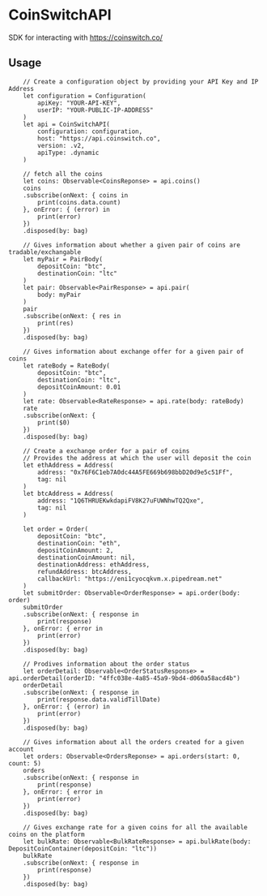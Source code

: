 # CoinSwitchAPI

SDK for interacting with https://coinswitch.co/

## Usage 

        // Create a configuration object by providing your API Key and IP Address
        let configuration = Configuration(
            apiKey: "YOUR-API-KEY",
            userIP: "YOUR-PUBLIC-IP-ADDRESS"
        )
        let api = CoinSwitchAPI(
            configuration: configuration,
            host: "https://api.coinswitch.co",
            version: .v2,
            apiType: .dynamic
        )
        
        // fetch all the coins
        let coins: Observable<CoinsReponse> = api.coins()
        coins
        .subscribe(onNext: { coins in
            print(coins.data.count)
        }, onError: { (error) in
            print(error)
        })
        .disposed(by: bag)
        
        // Gives information about whether a given pair of coins are tradable/exchangable
        let myPair = PairBody(
            depositCoin: "btc",
            destinationCoin: "ltc"
        )
        let pair: Observable<PairResponse> = api.pair(
            body: myPair
        )
        pair
        .subscribe(onNext: { res in
            print(res)
        })
        .disposed(by: bag)
        
        // Gives information about exchange offer for a given pair of coins
        let rateBody = RateBody(
            depositCoin: "btc",
            destinationCoin: "ltc",
            depositCoinAmount: 0.01
        )
        let rate: Observable<RateResponse> = api.rate(body: rateBody)
        rate
        .subscribe(onNext: {
            print($0)
        })
        .disposed(by: bag)
        
        // Create a exchange order for a pair of coins
        // Provides the address at which the user will deposit the coin
        let ethAddress = Address(
            address: "0x76F6C1eb7A0dc44A5FE669b698bbD20d9e5c51Ff",
            tag: nil
        )
        let btcAddress = Address(
            address: "1Q6THRUEKwkdapiFV8K27uFUWNhwTQ2Qxe", 
            tag: nil
        )

        let order = Order(
            depositCoin: "btc",
            destinationCoin: "eth",
            depositCoinAmount: 2,
            destinationCoinAmount: nil,
            destinationAddress: ethAddress,
            refundAddress: btcAddress,
            callbackUrl: "https://eni1cyocqkvm.x.pipedream.net"
        )
        let submitOrder: Observable<OrderResponse> = api.order(body: order)
        submitOrder
        .subscribe(onNext: { response in
            print(response)
        }, onError: { error in
            print(error)
        })
        .disposed(by: bag)
        
        // Prodives information about the order status
        let orderDetail: Observable<OrderStatusResponse> = api.orderDetail(orderID: "4ffc038e-4a85-45a9-9bd4-d060a58acd4b")
        orderDetail
        .subscribe(onNext: { response in
            print(response.data.validTillDate)
        }, onError: { (error) in
            print(error)
        })
        .disposed(by: bag)
        
        // Gives information about all the orders created for a given account
        let orders: Observable<OrdersReponse> = api.orders(start: 0, count: 5)
        orders
        .subscribe(onNext: { response in
            print(response)
        }, onError: { error in
            print(error)
        })
        .disposed(by: bag)
        
        // Gives exchange rate for a given coins for all the available coins on the platform
        let bulkRate: Observable<BulkRateResponse> = api.bulkRate(body: DepositCoinContainer(depositCoin: "ltc"))
        bulkRate
        .subscribe(onNext: { response in
            print(response)
        })
        .disposed(by: bag)
